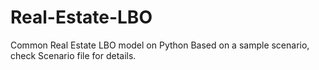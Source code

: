 # Real-Estate-LBO
Common Real Estate LBO model on Python
Based on a sample scenario, check Scenario file for details.